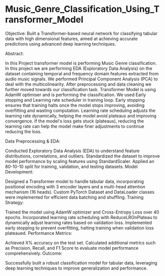# Music_Genre_Classification_Using_Transformer_Model
Objective:
Built a Transformer-based neural network for classifying tabular data with high dimensional features, aimed at achieving accurate predictions using advanced deep learning techniques.

Abstract:

In this Project transformer model is performing Music Genre classification. 
In this project we are performing EDA (Exploratory Data Analysis) on the dataset containing temporal and frequency domain features extracted from audio music signals. We performed Principal Component Analysis (PCA) to deal with the multicolinearity. After preprocessing and data cleaning we further moved towards our classification task. Transformer Model is using AdamW optimiser and is performing the classification. We used Early stopping and Learning rate scheduler in training loop. 
Early stopping ensures that training halts once the model stops improving, avoiding overfitting and wasting computation.
Learning rate scheduling adjusts the learning rate dynamically, helping the model avoid plateaus and improving convergence. If the model's loss gets stuck (plateaus), reducing the learning rate can help the model make finer adjustments to continue reducing the loss.

Data Preprocessing & EDA:

Conducted Exploratory Data Analysis (EDA) to understand feature distributions, correlations, and outliers.
Standardized the dataset to improve model performance by scaling features using StandardScaler.
Applied an 80-10-10 split for training, validation, and testing datasets.
Model Development:

Designed a Transformer model to handle tabular data, incorporating positional encoding with 3 encoder layers and a multi-head attention mechanism (16 heads).
Custom PyTorch Dataset and DataLoader classes were implemented for efficient data batching and shuffling.
Training Strategy:

Trained the model using AdamW optimizer and Cross-Entropy Loss over 40 epochs.
Incorporated learning rate scheduling with ReduceLROnPlateau to dynamically adjust learning rates based on validation loss.
Implemented early stopping to prevent overfitting, halting training when validation loss plateaued.
Performance Metrics:

Achieved X% accuracy on the test set.
Calculated additional metrics such as Precision, Recall, and F1 Score to evaluate model performance comprehensively.
Outcome:

Successfully built a robust classification model for tabular data, leveraging deep learning techniques to improve generalization and performance.
